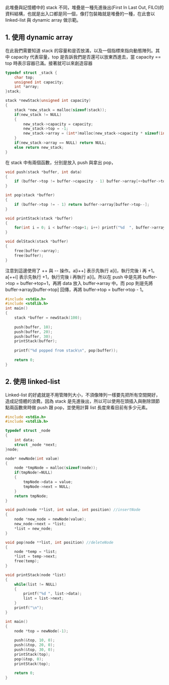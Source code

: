 此堆疊與記憶體中的 stack 不同，堆疊是一種先進後出(First In Last Out, FILO)的資料結構，也就是出入口都是同一個，像打包裝箱就是堆疊的一種，在此會以 linked-list 與 dynamic array 做示範。

## 1. 使用 dynamic array 
在此我們需要知道 stack 的容量和是否放滿，以及一個指標來指向動態陣列。其中 capacity 代表容量，top 是告訴我們是否還可以放東西進去，當 capacity == top 時表示容器已滿。接著就可以來創造容器
```C
typedef struct _stack {
    char top;
    unsigned int capacity;
    int *array;
}stack;

stack *newStack(unsigned int capacity)
{
    stack *new_stack = malloc(sizeof(stack));
    if(new_stack != NULL)
    {
        new_stack->capacity = capacity;
        new_stack->top = -1;
        new_stack->array = (int*)malloc(new_stack->capacity * sizeof(int));
    }
    if(new_stack->array == NULL) return NULL;
    else return new_stack;
}
```
在 stack 中有兩個函數，分別是放入 push 與拿出 pop，
```C
void push(stack *buffer, int data)
{
    if (buffer->top != buffer->capacity - 1) buffer->array[++buffer->top] = data;
}

int pop(stack *buffer)
{
    if (buffer->top != - 1) return buffer->array[buffer->top--];
}

void printStack(stack *buffer)
{
    for(int i = 0; i < buffer->top+1; i++) printf("%d  ", buffer->array[i]);
}

void delStack(stack *buffer)
{
    free(buffer->array);
    free(buffer);
}

```
注意到這邊使用了 ++ 與 -- 操作。a[i++] 表示先執行 a[i]，執行完後 i 再 +1。a[++i] 表示先執行 +1，執行完後 i 再執行 a[i]。所以在 push 中是先將 buffer->top = buffer->top+1，再將 data 放入 buffer->array 中。而 pop 則是先將 buffer->array[buffer->top] 回傳，再將 buffer->top = buffer->top - 1。
```C
#include <stdio.h>
#include <stdlib.h>
int main()
{
    stack *buffer = newStack(100);
    
    push(buffer, 10);
    push(buffer, 20);
    push(buffer, 30);
    printStack(buffer);
 
    printf("%d popped from stack\n", pop(buffer));
 
    return 0;
}
```

## 2. 使用 linked-list
Linked-list 的好處就是不用管陣列大小，不須像陣列一樣要先把所有空間開好，造成記憶體的浪費。因為 stack 是先進後出，所以可以使用在頭插入與刪除頭節點兩函數來時做 push 跟 pop，並使用計算 list 長度來看目前有多少元素。
```C
#include <stdio.h>
#include <stdlib.h>

typedef struct _node
{
    int data;
    struct _node *next;
}node;

node* newNode(int value)
{
    node *tmpNode = malloc(sizeof(node));
    if(tmpNode!=NULL) 
    {
        tmpNode->data = value;
        tmpNode->next = NULL;
    }
    return tmpNode;
}

void push(node **list, int value, int position) //insertNode
{
    node *new_node = newNode(value);
    new_node->next = *list;
    *list = new_node;
}

void pop(node **list, int position) //deleteNode
{
    node *temp = *list;
    *list = temp->next;
    free(temp);
}

void printStack(node *list)
{
    while(list != NULL)
    {
        printf("%d ", list->data);
        list = list->next;
    }
    printf("\n");
}

int main()
{
    node *top = newNode(-1);
    
    push(&top, 10, 0);
    push(&top, 20, 0);
    push(&top, 30, 0);
    printStack(top);
    pop(&top, 0);
    printStack(top);
 
    return 0;
}
```
